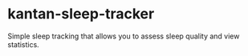 # kantan-sleep-tracker

Simple sleep tracking that allows you to assess sleep quality and view statistics.
